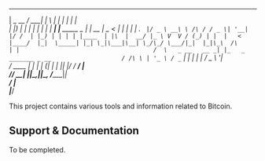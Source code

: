  ____ _______ _____   _   _      _                      _     
 |  _ \__   __/ ____| | \ | |    | |                    | |    
 | |_) | | | | |      |  \| | ___| |___      _____  _ __| | __ 
 |  _ <  | | | |      | . ` |/ _ \ __\ \ /\ / / _ \| '__| |/ / 
 | |_) | | | | |____  | |\  |  __/ |_ \ V  V / (_) | |  |   <  
 |____/  |_|  \_____| |_| \_|\___|\__| \_/\_/ \___/|_|  |_|\_\ 
      /\               | |                                     
     /  \   _ __   __ _| |_   _ _______ _ __                   
    / /\ \ | '_ \ / _` | | | | |_  / _ \ '__|                  
   / ____ \| | | | (_| | | |_| |/ /  __/ |                     
  /_/    \_\_| |_|\__,_|_|\__, /___\___|_|                     
                           __/ |                               
                          |___/                                

This project contains various tools and information related to Bitcoin.

## Support & Documentation

To be completed.

